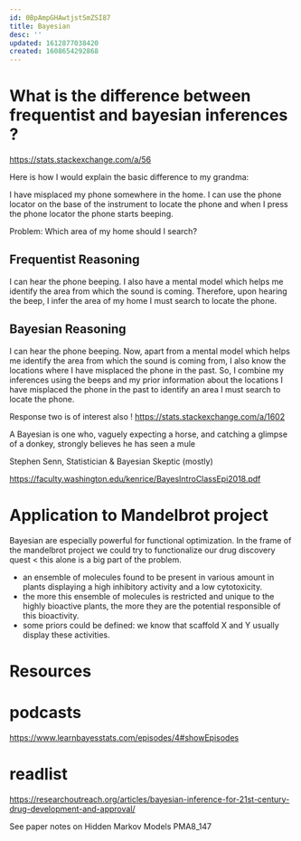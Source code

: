 ```yaml
---
id: 0BpAmpGHAwtjstSmZSI87
title: Bayesian
desc: ''
updated: 1612877038420
created: 1608654292868
---
```


# What is the difference between frequentist and bayesian inferences ?

https://stats.stackexchange.com/a/56

Here is how I would explain the basic difference to my grandma:

I have misplaced my phone somewhere in the home. I can use the phone locator on the base of the instrument to locate the phone and when I press the phone locator the phone starts beeping.

Problem: Which area of my home should I search?

## Frequentist Reasoning
I can hear the phone beeping. I also have a mental model which helps me identify the area from which the sound is coming. Therefore, upon hearing the beep, I infer the area of my home I must search to locate the phone.

## Bayesian Reasoning
I can hear the phone beeping. Now, apart from a mental model which helps me identify the area from which the sound is coming from, I also know the locations where I have misplaced the phone in the past. So, I combine my inferences using the beeps and my prior information about the locations I have misplaced the phone in the past to identify an area I must search to locate the phone.


Response two is of interest also !
https://stats.stackexchange.com/a/1602


A Bayesian is one who, vaguely expecting a horse, and catching
a glimpse of a donkey, strongly believes he has seen a mule

Stephen Senn, Statistician & Bayesian Skeptic (mostly)

https://faculty.washington.edu/kenrice/BayesIntroClassEpi2018.pdf


# Application to Mandelbrot project
Bayesian are especially powerful for functional optimization.
In the frame of the mandelbrot project we could try to functionalize our drug discovery quest < this alone is a big part of the problem. 

- an ensemble of molecules found to be present in various amount in plants displaying a high inhibitory activity and a low cytotoxicity.
- the more this ensemble of molecules is restricted and unique to the highly bioactive plants, the more they are the potential responsible of this bioactivity.
- some priors could be defined: we know that scaffold X and Y usually display these activities.


# Resources

# podcasts

https://www.learnbayesstats.com/episodes/4#showEpisodes

# readlist

https://researchoutreach.org/articles/bayesian-inference-for-21st-century-drug-development-and-approval/


See paper notes on Hidden Markov Models PMA8_147


